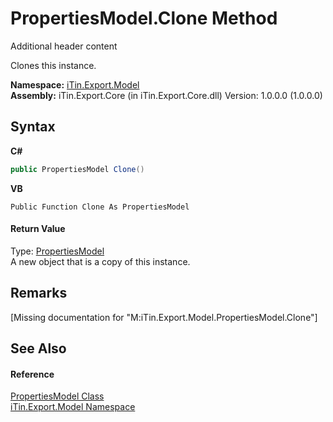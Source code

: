 # PropertiesModel.Clone Method 
Additional header content 

Clones this instance.

**Namespace:**&nbsp;<a href="N_iTin_Export_Model">iTin.Export.Model</a><br />**Assembly:**&nbsp;iTin.Export.Core (in iTin.Export.Core.dll) Version: 1.0.0.0 (1.0.0.0)

## Syntax

**C#**<br />
``` C#
public PropertiesModel Clone()
```

**VB**<br />
``` VB
Public Function Clone As PropertiesModel
```


#### Return Value
Type: <a href="T_iTin_Export_Model_PropertiesModel">PropertiesModel</a><br />A new object that is a copy of this instance.

## Remarks
\[Missing <remarks> documentation for "M:iTin.Export.Model.PropertiesModel.Clone"\]

## See Also


#### Reference
<a href="T_iTin_Export_Model_PropertiesModel">PropertiesModel Class</a><br /><a href="N_iTin_Export_Model">iTin.Export.Model Namespace</a><br />